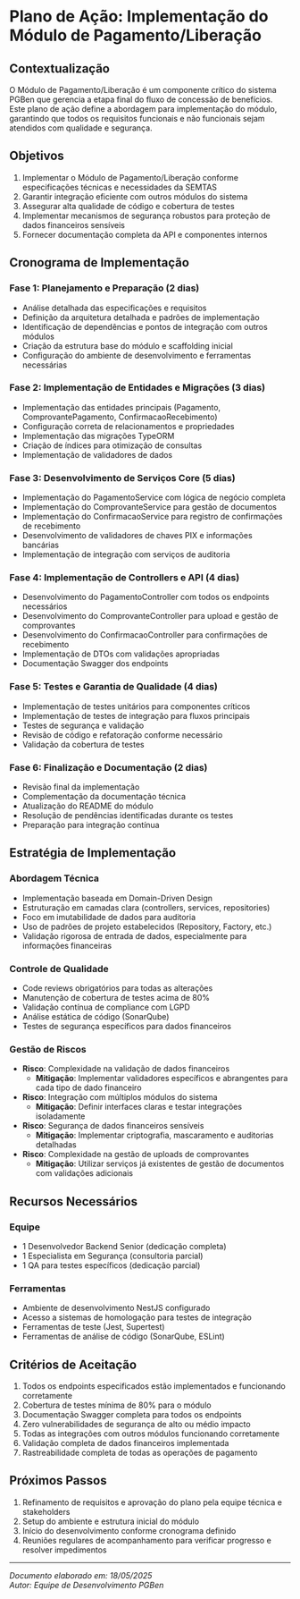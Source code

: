# Plano de Ação: Implementação do Módulo de Pagamento/Liberação

## Contextualização

O Módulo de Pagamento/Liberação é um componente crítico do sistema PGBen que gerencia a etapa final do fluxo de concessão de benefícios. Este plano de ação define a abordagem para implementação do módulo, garantindo que todos os requisitos funcionais e não funcionais sejam atendidos com qualidade e segurança.

## Objetivos

1. Implementar o Módulo de Pagamento/Liberação conforme especificações técnicas e necessidades da SEMTAS
2. Garantir integração eficiente com outros módulos do sistema
3. Assegurar alta qualidade de código e cobertura de testes
4. Implementar mecanismos de segurança robustos para proteção de dados financeiros sensíveis
5. Fornecer documentação completa da API e componentes internos

## Cronograma de Implementação

### Fase 1: Planejamento e Preparação (2 dias)
- Análise detalhada das especificações e requisitos
- Definição da arquitetura detalhada e padrões de implementação
- Identificação de dependências e pontos de integração com outros módulos
- Criação da estrutura base do módulo e scaffolding inicial
- Configuração do ambiente de desenvolvimento e ferramentas necessárias

### Fase 2: Implementação de Entidades e Migrações (3 dias)
- Implementação das entidades principais (Pagamento, ComprovantePagamento, ConfirmacaoRecebimento)
- Configuração correta de relacionamentos e propriedades
- Implementação das migrações TypeORM
- Criação de índices para otimização de consultas
- Implementação de validadores de dados

### Fase 3: Desenvolvimento de Serviços Core (5 dias)
- Implementação do PagamentoService com lógica de negócio completa
- Implementação do ComprovanteService para gestão de documentos
- Implementação do ConfirmacaoService para registro de confirmações de recebimento
- Desenvolvimento de validadores de chaves PIX e informações bancárias
- Implementação de integração com serviços de auditoria

### Fase 4: Implementação de Controllers e API (4 dias)
- Desenvolvimento do PagamentoController com todos os endpoints necessários
- Desenvolvimento do ComprovanteController para upload e gestão de comprovantes
- Desenvolvimento do ConfirmacaoController para confirmações de recebimento
- Implementação de DTOs com validações apropriadas
- Documentação Swagger dos endpoints

### Fase 5: Testes e Garantia de Qualidade (4 dias)
- Implementação de testes unitários para componentes críticos
- Implementação de testes de integração para fluxos principais
- Testes de segurança e validação
- Revisão de código e refatoração conforme necessário
- Validação da cobertura de testes

### Fase 6: Finalização e Documentação (2 dias)
- Revisão final da implementação
- Complementação da documentação técnica
- Atualização do README do módulo
- Resolução de pendências identificadas durante os testes
- Preparação para integração contínua

## Estratégia de Implementação

### Abordagem Técnica
- Implementação baseada em Domain-Driven Design
- Estruturação em camadas clara (controllers, services, repositories)
- Foco em imutabilidade de dados para auditoria
- Uso de padrões de projeto estabelecidos (Repository, Factory, etc.)
- Validação rigorosa de entrada de dados, especialmente para informações financeiras

### Controle de Qualidade
- Code reviews obrigatórios para todas as alterações
- Manutenção de cobertura de testes acima de 80%
- Validação contínua de compliance com LGPD
- Análise estática de código (SonarQube)
- Testes de segurança específicos para dados financeiros

### Gestão de Riscos
- **Risco**: Complexidade na validação de dados financeiros
  - **Mitigação**: Implementar validadores específicos e abrangentes para cada tipo de dado financeiro
- **Risco**: Integração com múltiplos módulos do sistema
  - **Mitigação**: Definir interfaces claras e testar integrações isoladamente
- **Risco**: Segurança de dados financeiros sensíveis
  - **Mitigação**: Implementar criptografia, mascaramento e auditorias detalhadas
- **Risco**: Complexidade na gestão de uploads de comprovantes
  - **Mitigação**: Utilizar serviços já existentes de gestão de documentos com validações adicionais

## Recursos Necessários

### Equipe
- 1 Desenvolvedor Backend Senior (dedicação completa)
- 1 Especialista em Segurança (consultoria parcial)
- 1 QA para testes específicos (dedicação parcial)

### Ferramentas
- Ambiente de desenvolvimento NestJS configurado
- Acesso a sistemas de homologação para testes de integração
- Ferramentas de teste (Jest, Supertest)
- Ferramentas de análise de código (SonarQube, ESLint)

## Critérios de Aceitação

1. Todos os endpoints especificados estão implementados e funcionando corretamente
2. Cobertura de testes mínima de 80% para o módulo
3. Documentação Swagger completa para todos os endpoints
4. Zero vulnerabilidades de segurança de alto ou médio impacto
5. Todas as integrações com outros módulos funcionando corretamente
6. Validação completa de dados financeiros implementada
7. Rastreabilidade completa de todas as operações de pagamento

## Próximos Passos

1. Refinamento de requisitos e aprovação do plano pela equipe técnica e stakeholders
2. Setup do ambiente e estrutura inicial do módulo
3. Início do desenvolvimento conforme cronograma definido
4. Reuniões regulares de acompanhamento para verificar progresso e resolver impedimentos

---

*Documento elaborado em: 18/05/2025*  
*Autor: Equipe de Desenvolvimento PGBen*
